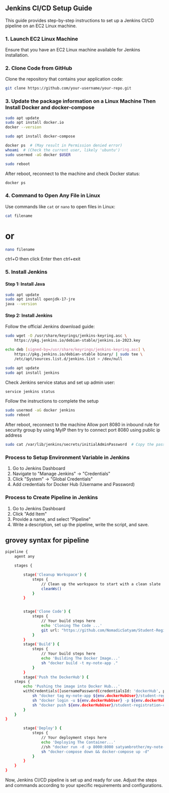 ## Jenkins CI/CD Setup Guide

This guide provides step-by-step instructions to set up a Jenkins CI/CD pipeline on an EC2 Linux machine.

### 1. Launch EC2 Linux Machine

Ensure that you have an EC2 Linux machine available for Jenkins installation.

### 2. Clone Code from GitHub

Clone the repository that contains your application code:

```bash
git clone https://github.com/your-username/your-repo.git
```

### 3. Update the package information on a Linux Machine Then Install Docker and docker-compose

```bash
sudo apt update
sudo apt install docker.io
docker --version
```

```bash
sudo apt install docker-compose
```

```bash
docker ps  # (May result in Permission denied error)
whoami  # (Check the current user, likely 'ubuntu')
sudo usermod -aG docker $USER

```

```bash
sudo reboot
```

After reboot, reconnect to the machine and check Docker status:

```bash
docker ps
```

### 4. Command to Open Any File in Linux

Use commands like `cat` or `nano` to open files in Linux:

```bash
cat filename

```

# or

```bash
nano filename

```

ctrl+O then click Enter then ctrl+exit

### 5. Install Jenkins

#### Step 1: Install Java

```bash
sudo apt update
sudo apt install openjdk-17-jre
java --version
```

#### Step 2: Install Jenkins

Follow the official Jenkins download guide:

```bash
sudo wget -O /usr/share/keyrings/jenkins-keyring.asc \
    https://pkg.jenkins.io/debian-stable/jenkins.io-2023.key
```

```bash
echo deb [signed-by=/usr/share/keyrings/jenkins-keyring.asc] \
    https://pkg.jenkins.io/debian-stable binary/ | sudo tee \
    /etc/apt/sources.list.d/jenkins.list > /dev/null
```

```bash
sudo apt update
sudo apt install jenkins
```

Check Jenkins service status and set up admin user:

```bash
service jenkins status
```

Follow the instructions to complete the setup

```bash
sudo usermod -aG docker jenkins
sudo reboot
```

After reboot, reconnect to the machine
Allow port 8080 in inbound rule for security group by using MyIP
then try to connect port 8080 using public ip address

```bash
sudo cat /var/lib/jenkins/secrets/initialAdminPassword  # Copy the password

```

### Process to Setup Environment Variable in Jenkins

1. Go to Jenkins Dashboard
2. Navigate to "Manage Jenkins" -> "Credentials"
3. Click "System" -> "Global Credentials"
4. Add credentials for Docker Hub (Username and Password)

### Process to Create Pipeline in Jenkins

1. Go to Jenkins Dashboard
2. Click "Add Item"
3. Provide a name, and select "Pipeline"
4. Write a description, set up the pipeline, write the script, and save.

## grovey syntax for pipeline

```bash
pipeline {
    agent any

    stages {

        stage('Cleanup Workspace') {
            steps {
                // Clean up the workspace to start with a clean slate
                cleanWs()
            }
        }


        stage('Clone Code') {
            steps {
                // Your build steps here
                echo 'Cloning The Code ...'
                git url: "https://github.com/NomadicSatyam/Student-Registration-CRUD-Project.git" , branch:"dev"
            }
        }
        stage('Build') {
            steps {
                // Your build steps here
                echo 'Building The Docker Image...'
                sh "docker build -t my-note-app ."
            }
        }
        stage('Push the DockerHub') {
    steps {
        echo 'Pushing the image into Docker Hub...'
        withCredentials([usernamePassword(credentialsId: 'dockerHub', passwordVariable: 'dockerHubPass', usernameVariable: 'dockerHubUser')]) {
            sh "docker tag my-note-app ${env.dockerHubUser}/student-registration-crud-project:03"
            sh "docker login -u ${env.dockerHubUser} -p ${env.dockerHubPass}"
            sh "docker push ${env.dockerHubUser}/student-registration-crud-project:03"
        }
    }
}

        stage('Deploy') {
            steps {
                // Your deployment steps here
                echo 'Deploying The Container...'
                //sh "docker run -d -p 8000:8000 satyambrother/my-note-app:latest"
                sh "docker-compose down && docker-compose up -d"
            }
        }
    }
}

```

Now, Jenkins CI/CD pipeline is set up and ready for use. Adjust the steps and commands according to your specific requirements and configurations.
